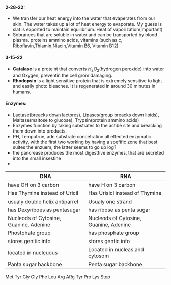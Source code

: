 #### 2-28-22:
 - We transfer our heat energy into the water that evaperates from our skin. The water takes up a lot of heat energy to evaporate. My guess is slat is exported to maintain equilibrium. Heat of vaporization(important)
 - Sobrances that are soluble in water and can be transported by blood plasma. proteins ammino acids, vitamins (such as c, Riboflavin,Thiamin,Niacin,Vitamin B6, Vitamin B12)
#### 3-15-22
 - **Catalase** is a proteint that converts $H_2O_2$(hydrogen peroxide) into water and Oxygen, preventin the cell grom damaging.
 - **Rhodopsin** is a light sensitive protein that is extremely sensitive to light and easily photo bleaches. It is regenerated in around 30 minutes in humans.

#### Enzymes:
 - Lactase(breacks down lactores), Lipases(group breacks down lipids), Maltase(maltose to glucose), Trypsin(protein ammino acids)
 - Enzymes function by taking substrates to the actibe site and breacking them down into products.
 - PH, Temputrue, adn substrate concetration all effected enzymatic activity, with the first two working by having a spefific zone that best suites the enzuem, the latter seems to go up log?
 - the pancrease produces the most digesttive enzymes, that are secreted into the small insestine
 - 

| DNA | RNA |
|--|--|
| have OH on 3 carbon | have H on 3 carbon |
| Has Thymine instead of Uricil | Has Urisicl instead of Thymine |
| usualy double helix antiparrel | Usualy one strand |
| has Dexyriboes as pentasugar | has ribose as penta sugar |
| Nucleods of Cytosine, Guanine, Adenine | Nucleods of Cytosine, Guanine, Adenine |
| Phostphate group | has phosphate group |
| stores genitic info | stores gentic info |
| located in nucleuous | Located in nucleas and cytosom |
| Panta sugar backbone | Penta sugar backbone |

Met Tyr Gly Gly Phe Leu Arg ARg Tyr Pro Lys Stop  
<!--stackedit_data:
eyJoaXN0b3J5IjpbNzEzOTY1OTksMTc0MjU4MTM2MywtOTcwMT
M0MTM5LDE4OTY0NTA4NjAsMTMzMzIzNjE2MV19
-->